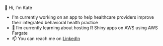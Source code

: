 👋 Hi, I’m Kate
- I'm currently working on an app to help healthcare providers improve their integrated behavioral health practice
- 🌱 I’m currently learning about hosting R Shiny apps on AWS using AWS Fargate
- 📫 You can reach me on [LinkedIn](https://www.linkedin.com/in/katesalemo/)

<!---
ksalemo/ksalemo is a ✨ special ✨ repository because its `README.md` (this file) appears on your GitHub profile.
You can click the Preview link to take a look at your changes.
--->
